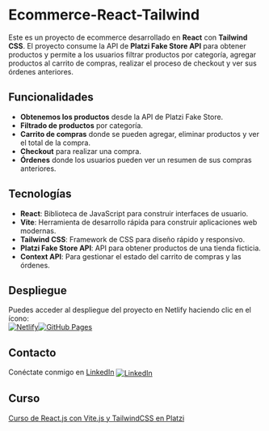 # Ecommerce-React-Tailwind

Este es un proyecto de ecommerce desarrollado en **React** con **Tailwind CSS**. El proyecto consume la API de **Platzi Fake Store API** para obtener productos y permite a los usuarios filtrar productos por categoría, agregar productos al carrito de compras, realizar el proceso de checkout y ver sus órdenes anteriores.

## Funcionalidades

- **Obtenemos los productos** desde la API de Platzi Fake Store.
- **Filtrado de productos** por categoría.
- **Carrito de compras** donde se pueden agregar, eliminar productos y ver el total de la compra.
- **Checkout** para realizar una compra.
- **Órdenes** donde los usuarios pueden ver un resumen de sus compras anteriores.

## Tecnologías

- **React**: Biblioteca de JavaScript para construir interfaces de usuario.
- **Vite**: Herramienta de desarrollo rápida para construir aplicaciones web modernas.
- **Tailwind CSS**: Framework de CSS para diseño rápido y responsivo.
- **Platzi Fake Store API**: API para obtener productos de una tienda ficticia.
- **Context API**: Para gestionar el estado del carrito de compras y las órdenes.

## Despliegue

Puedes acceder al despliegue del proyecto en Netlify haciendo clic en el ícono:  
[![Netlify](https://img.icons8.com/?size=50&id=YsPdguLCFOMH&format=png&color=000000 "Netlify")](https://stalwart-melomakarona-4b5457.netlify.app)[![GitHub Pages](https://img.icons8.com/?size=50&id=106564&format=png&color=000000 "GitHub Pages")](https://josesanchezmx.github.io/Ecommerce-React-Vite-Tailwind/)


## Contacto

Conéctate conmigo en [LinkedIn](https://www.linkedin.com/in/josé-alberto-sánchez-montiel-8a9b811a6) <a href="https://www.linkedin.com/in/josé-alberto-sánchez-montiel-8a9b811a6" target="_blank"><img src="https://img.icons8.com/ios-filled/30/0A66C2/linkedin.png" alt="LinkedIn" style="vertical-align: middle;"/></a>

## Curso

[Curso de React.js con Vite.js y TailwindCSS en Platzi](https://platzi.com/cursos/react-vite-tailwindcss/ "Curso de React.js con Vite.js y TailwindCSS")
